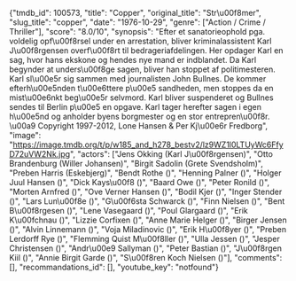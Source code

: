 {"tmdb_id": 100573, "title": "Copper", "original_title": "Str\u00f8mer", "slug_title": "copper", "date": "1976-10-29", "genre": ["Action / Crime / Thriller"], "score": "8.0/10", "synopsis": "Efter et sanatorieophold pga. voldelig opf\u00f8rsel under en arrestation, bliver kriminalassistent Karl J\u00f8rgensen overf\u00f8rt til bedrageriafdelingen. Her opdager Karl en sag, hvor hans ekskone og hendes nye mand er indblandet. Da Karl begynder at unders\u00f8ge sagen, bliver han stoppet af politimesteren. Karl sl\u00e5r sig sammen med journalisten John Bullnes. De kommer efterh\u00e5nden t\u00e6ttere p\u00e5 sandheden, men stoppes da en mist\u00e6nkt beg\u00e5r selvmord. Karl bliver suspenderet og Bullnes sendes til Berlin p\u00e5 en opgave. Karl tager herefter sagen i egen h\u00e5nd og anholder byens borgmester og en stor entrepren\u00f8r. \u00a9 Copyright 1997-2012, Lone Hansen &amp; Per Kj\u00e6r Fredborg", "image": "https://image.tmdb.org/t/p/w185_and_h278_bestv2/lz9WZ1l0LTUyWc6FfyD72uVW2Nk.jpg", "actors": ["Jens Okking (Karl J\u00f8rgensen)", "Otto Brandenburg (Willer Johansen)", "Birgit Sadolin (Grete Svendsholm)", "Preben Harris (Eskebjerg)", "Bendt Rothe ()", "Henning Palner ()", "Holger Juul Hansen ()", "Dick Kays\u00f8 ()", "Baard Owe ()", "Peter Ronild ()", "Morten Arnfred ()", "Ove Verner Hansen ()", "Bodil Kjer ()", "Inger Stender ()", "Lars Lun\u00f8e ()", "G\u00f6sta Schwarck ()", "Finn Nielsen ()", "Bent B\u00f8rgesen ()", "Lene Vasegaard ()", "Poul Glargaard ()", "Erik K\u00fchnau ()", "Lizzie Corfixen ()", "Anne Marie Helger ()", "Birger Jensen ()", "Alvin Linnemann ()", "Voja Miladinovic ()", "Erik H\u00f8yer ()", "Preben Lerdorff Rye ()", "Flemming Quist M\u00f8ller ()", "Ulla Jessen ()", "Jesper Christensen ()", "Andr\u00e9 Sallyman ()", "Peter Bastian ()", "J\u00f8rgen Kiil ()", "Annie Birgit Garde ()", "S\u00f8ren Koch Nielsen ()"], "comments": [], "recommandations_id": [], "youtube_key": "notfound"}